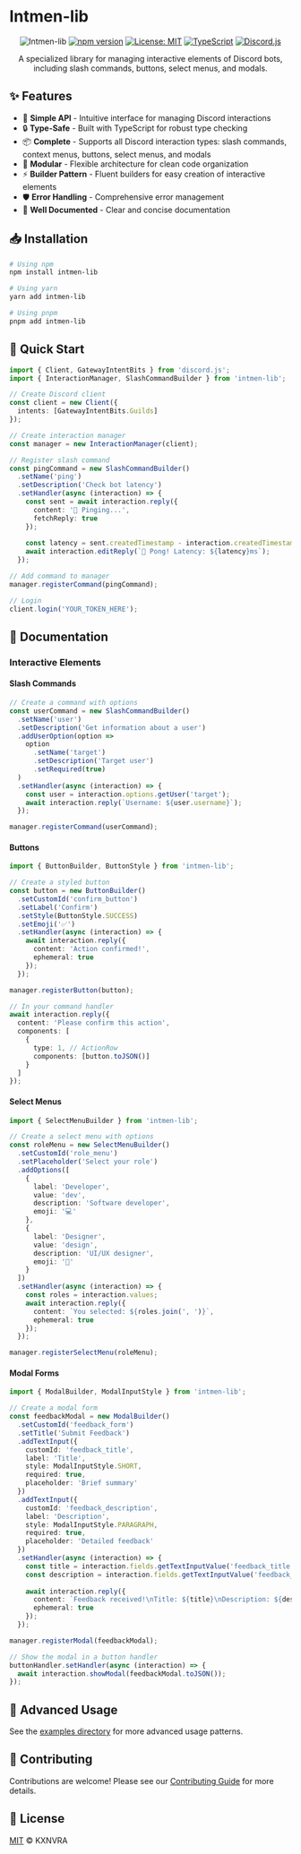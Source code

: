 # Intmen-lib

<div align="center">

![Intmen-lib](https://img.shields.io/badge/Intmen-lib-5865F2?style=for-the-badge&logo=discord&logoColor=white)
[![npm version](https://img.shields.io/badge/npm-1.0.1-blue?style=flat-square)](https://www.npmjs.com/package/intmen-lib)
[![License: MIT](https://img.shields.io/badge/License-MIT-yellow.svg?style=flat-square)](https://opensource.org/licenses/MIT)
[![TypeScript](https://img.shields.io/badge/TypeScript-4.9+-blue?style=flat-square&logo=typescript)](https://www.typescriptlang.org/)
[![Discord.js](https://img.shields.io/badge/discord.js-v14-blue?style=flat-square)](https://discord.js.org)

A specialized library for managing interactive elements of Discord bots, including slash commands, buttons, select menus, and modals.

</div>

## ✨ Features

- 🚀 **Simple API** - Intuitive interface for managing Discord interactions
- 🔒 **Type-Safe** - Built with TypeScript for robust type checking
- 📦 **Complete** - Supports all Discord interaction types: slash commands, context menus, buttons, select menus, and modals
- 🧩 **Modular** - Flexible architecture for clean code organization
- ⚡ **Builder Pattern** - Fluent builders for easy creation of interactive elements
- 🛡️ **Error Handling** - Comprehensive error management
- 📘 **Well Documented** - Clear and concise documentation

## 📥 Installation

```bash
# Using npm
npm install intmen-lib

# Using yarn
yarn add intmen-lib

# Using pnpm
pnpm add intmen-lib
```

## 🚀 Quick Start

```typescript
import { Client, GatewayIntentBits } from 'discord.js';
import { InteractionManager, SlashCommandBuilder } from 'intmen-lib';

// Create Discord client
const client = new Client({ 
  intents: [GatewayIntentBits.Guilds] 
});

// Create interaction manager
const manager = new InteractionManager(client);

// Register slash command
const pingCommand = new SlashCommandBuilder()
  .setName('ping')
  .setDescription('Check bot latency')
  .setHandler(async (interaction) => {
    const sent = await interaction.reply({ 
      content: '📡 Pinging...', 
      fetchReply: true 
    });
    
    const latency = sent.createdTimestamp - interaction.createdTimestamp;
    await interaction.editReply(`📡 Pong! Latency: ${latency}ms`);
  });

// Add command to manager
manager.registerCommand(pingCommand);

// Login
client.login('YOUR_TOKEN_HERE');
```

## 📖 Documentation

### Interactive Elements

#### Slash Commands

```typescript
// Create a command with options
const userCommand = new SlashCommandBuilder()
  .setName('user')
  .setDescription('Get information about a user')
  .addUserOption(option => 
    option
      .setName('target')
      .setDescription('Target user')
      .setRequired(true)
  )
  .setHandler(async (interaction) => {
    const user = interaction.options.getUser('target');
    await interaction.reply(`Username: ${user.username}`);
  });

manager.registerCommand(userCommand);
```

#### Buttons

```typescript
import { ButtonBuilder, ButtonStyle } from 'intmen-lib';

// Create a styled button
const button = new ButtonBuilder()
  .setCustomId('confirm_button')
  .setLabel('Confirm')
  .setStyle(ButtonStyle.SUCCESS)
  .setEmoji('✅')
  .setHandler(async (interaction) => {
    await interaction.reply({ 
      content: 'Action confirmed!', 
      ephemeral: true 
    });
  });

manager.registerButton(button);

// In your command handler
await interaction.reply({
  content: 'Please confirm this action',
  components: [
    {
      type: 1, // ActionRow
      components: [button.toJSON()]
    }
  ]
});
```

#### Select Menus

```typescript
import { SelectMenuBuilder } from 'intmen-lib';

// Create a select menu with options
const roleMenu = new SelectMenuBuilder()
  .setCustomId('role_menu')
  .setPlaceholder('Select your role')
  .addOptions([
    { 
      label: 'Developer', 
      value: 'dev', 
      description: 'Software developer', 
      emoji: '💻' 
    },
    { 
      label: 'Designer', 
      value: 'design', 
      description: 'UI/UX designer',
      emoji: '🎨' 
    }
  ])
  .setHandler(async (interaction) => {
    const roles = interaction.values;
    await interaction.reply({
      content: `You selected: ${roles.join(', ')}`,
      ephemeral: true
    });
  });

manager.registerSelectMenu(roleMenu);
```

#### Modal Forms

```typescript
import { ModalBuilder, ModalInputStyle } from 'intmen-lib';

// Create a modal form
const feedbackModal = new ModalBuilder()
  .setCustomId('feedback_form')
  .setTitle('Submit Feedback')
  .addTextInput({
    customId: 'feedback_title',
    label: 'Title',
    style: ModalInputStyle.SHORT,
    required: true,
    placeholder: 'Brief summary'
  })
  .addTextInput({
    customId: 'feedback_description',
    label: 'Description',
    style: ModalInputStyle.PARAGRAPH,
    required: true,
    placeholder: 'Detailed feedback'
  })
  .setHandler(async (interaction) => {
    const title = interaction.fields.getTextInputValue('feedback_title');
    const description = interaction.fields.getTextInputValue('feedback_description');
    
    await interaction.reply({
      content: `Feedback received!\nTitle: ${title}\nDescription: ${description}`,
      ephemeral: true
    });
  });

manager.registerModal(feedbackModal);

// Show the modal in a button handler
buttonHandler.setHandler(async (interaction) => {
  await interaction.showModal(feedbackModal.toJSON());
});
```

## 🧰 Advanced Usage

See the [examples directory](https://github.com/KXNVRA-dot/Intmen-lib/tree/main/examples) for more advanced usage patterns.

## 🤝 Contributing

Contributions are welcome! Please see our [Contributing Guide](CONTRIBUTING.md) for more details.

## 📄 License

[MIT](LICENSE) © KXNVRA 